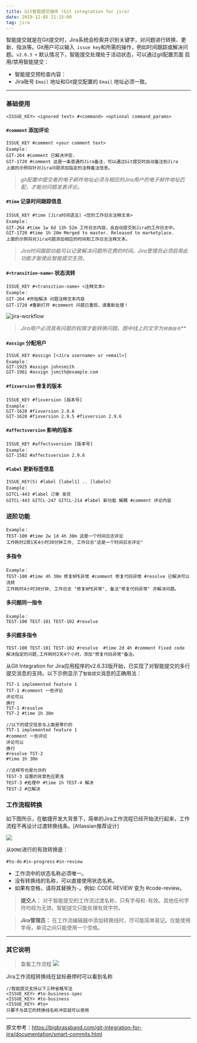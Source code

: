 ```yaml
---
title: Git智能提交插件 (Git integration for jira)
date: 2019-12-05 21:15:00
tag: jira
---
```


智能提交就是在Git提交时，Jira系统会检索并识别关键字，对问题进行转换、更新、指派等。Git用户可以输入` issue key`和所需的操作，例如时间跟踪或解决问题。`v2.6.3 +` 默认情况下，智能提交处理处于活动状态，可以通过git配置页面 启用/禁用智能提交：

* 智能提交预检查内容：
* Jira账号 `Email` 地址和Git提交配置的 `Email` 地址必须一致。

---

### 基础使用

    <ISSUE_KEY> <ignored text> #<command> <optional command_params>

#### `#comment` 添加评论

    ISSUE_KEY #comment <your comment text>
    Example：
    GIT-264 #comment 已解决冲突.
    GIT-1720 #comment 这是一条普通的Jira备注，可以通过Git提交时自动备注到Jira
    上面的示例将针对Jira问题添加指定的注释备注信息。

> _git配置中提交者的电子邮件地址必须与相应的Jira用户的电子邮件地址匹配，才能对问题发表评论。_

#### `#time` 记录时间跟踪信息

    ISSUE_KEY #time [Jira时间语法] <您的工作日志注释文本>
    Example：
    GIT-264 #time 1w 6d 13h 52m 工作日志内容，会自动提交到Jira的工作日志中。
    GIT-1720 #time 1h 20m Merged to master. Released to marketplace.
    上面的示例将对Jira问题添加相应的时间和工作日志注释文本。

> _Jira时间跟踪功能可以记录解决问题所花费的时间。Jira管理员必须启用此功能才能使此智能提交生效。_

#### `#<transition-name>` 状态流转

    ISSUE_KEY #<transition-name> <注释文本>
    Example：
    GIT-264 #开始解决 问题注释文本内容
    GIT-1720 #重新打开 #comment 问题已重现，请重新处理！

![jira-workflow](/img/jira-workflow.png)

>_Jira用户必须具有问题的权限才能转换问题。图中线上的文字为`转换指令`**_

#### `#assign` 分配用户

    ISSUE_KEY #assign [<Jira username> or <email>]
    Example：
    GIT-1925 #assign johnsmith
    GIT-1961 #assign jsmith@example.com
    
#### `#fixversion` 修复的版本

    ISSUE_KEY #fixversion [版本号]
    Example：
    GIT-1628 #fixversion 2.9.6
    GIT-1628 #fixversion 2.9.5 #fixversion 2.9.6

#### `#affectsversion` 影响的版本
    
    ISSUE_KEY #affectsversion [版本号]
    Example：
    GIT-1582 #affectsversion 2.9.6

#### `#label` 更新标签信息

    ISSUE_KEY(S) #label [label1] .. [labeln]
    Example：
    GITCL-443 #label 订单 发货
    GITCL-443 GITCL-247 GITCL-214 #label 新功能 解耦 #comment 评论内容

### 进阶功能

    Example：
    TEST-100 #time 2w 1d 4h 30m 这是一个时间日志评论
    工作耗时2周1天4小时30分钟工作, 工作日志"这是一个时间日志评论"

#### 多指令

    Example：
    TEST-100 #time 4h 30m 修复NPE异常 #comment 修复代码异常 #resolve 已解决可以流转
    工作耗时4小时30分钟, 工作日志 "修复NPE异常", 备注"修复代码异常" 并解决问题。

#### 多问题同一指令

    Example：
    TEST-100 TEST-101 TEST-102 #resolve

#### 多问题多指令

    TEST-100 TEST-101 TEST-102 #resolve  #time 2d 4h #comment Fixed code
    解决指定的问题,工作耗时2天4个小时，添加"修复代码异常"备注。


从Git Integration for Jira应用程序的v2.6.33版开始，已实现了对智能提交的多行提交消息的支持。以下示例显示了`智能提交`消息的正确用法：

    TST-1 implemented feature 1
    TST-1 #comment 一些评论
    评论可以
    换行
    TST-1 #resolve
    TST-2 #time 1h 30m
    
    //以下的提交信息与上面是等价的
    TST-1 implemented feature 1
    #comment 一些评论
    评论可以
    换行
    #resolve TST-2
    #time 1h 30m
    
    //这样写也是允许的
    TEST-3 设置的背景色应更浅
    TEST-3 #处理中 #time 1h TEST-4 解决
    TEST-2 #已解决
    
### 工作流程转换

如下图所示，在敏捷开发大背景下，简单的Jira工作流程已经开始流行起来，工作流程不再设计过渡转换线条。[Atlassian推荐设计]

![](https://bigbrassband.com/docimgs/jira-simple-workflow-144.png)

从`DONE`进行的有效转换是：

   `#to-do`
   `#in-progress`
   `#in-review`

* 工作流中的状态名称必须唯一。
* 没有转换线的名称，可以直接使用状态名称。
* 如果有空格，请将其替换为`-`。例如: CODE REVIEW 变为 #code-review。

>**提交人：**
对于智能提交的工作流过渡名称，只有字母和`-`有效。其他任何字符均视为无效。智能提交只能处理有效字符。
    
>**Jira管理员：**
在工作流编辑器中添加转换线时，尽可能简单易记。仅能使用字母，单词之间只能使用一个空格。

---

### 其它说明

>查看工作流程
![](https://bigbrassband.com/docimgs/jira-workflow-hover.png)

Jira工作流程转换线在鼠标悬停时可以看到名称

    //智能提交支持以下三种省略写法
    <ISSUE_KEY> #to-business-spec
    <ISSUE_KEY> #to-business
    <ISSUE_KEY> #to> 
    只要不与其它的转换线名称冲突就可以使用

---

原文参考：https://bigbrassband.com/git-integration-for-jira/documentation/smart-commits.html